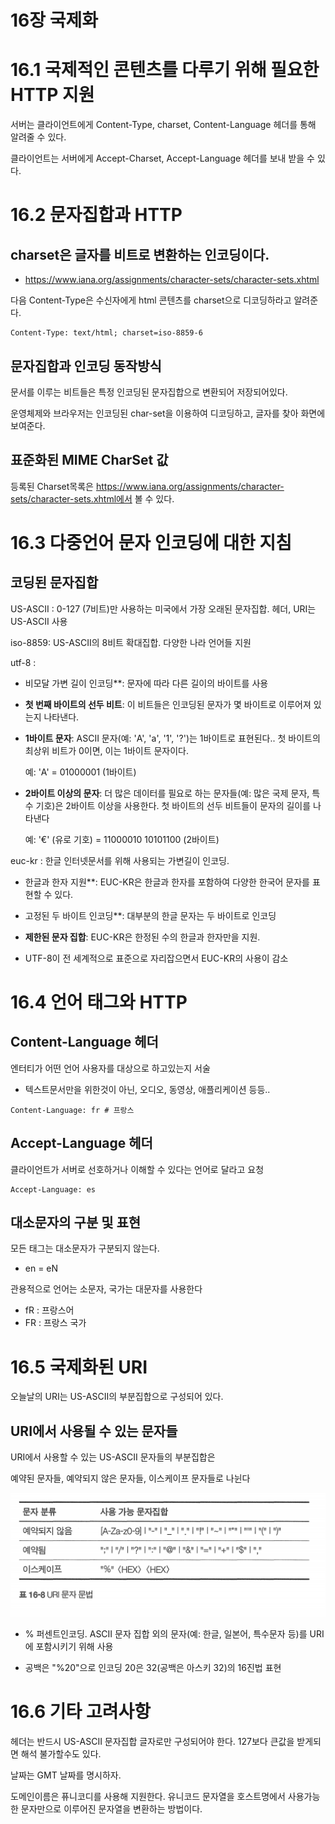 # 16장 국제화

# 16.1 국제적인 콘텐츠를 다루기 위해 필요한 HTTP 지원

서버는 클라이언트에게 Content-Type, charset, Content-Language 헤더를 통해 알려줄 수 있다.

클라이언트는 서버에게 Accept-Charset, Accept-Language 헤더를 보내 받을 수 있다.



# 16.2 문자집합과 HTTP

## charset은 글자를 비트로 변환하는 인코딩이다.

* https://www.iana.org/assignments/character-sets/character-sets.xhtml

다음 Content-Type은 수신자에게 html 콘텐츠를 charset으로 디코딩하라고 알려준다.

```
Content-Type: text/html; charset=iso-8859-6
```

## 문자집합과 인코딩 동작방식

문서를 이루는 비트들은 특정 인코딩된 문자집합으로 변환되어 저장되어있다.

운영체제와 브라우저는 인코딩된 char-set을 이용하여 디코딩하고, 글자를 찾아 화면에 보여준다. 

## 표준화된 MIME CharSet 값

등록된 Charset목록은 https://www.iana.org/assignments/character-sets/character-sets.xhtml에서 볼 수 있다.

# 16.3 다중언어 문자 인코딩에 대한 지침

## 코딩된 문자집합

US-ASCII : 0-127 (7비트)만 사용하는 미국에서 가장 오래된 문자집합. 헤더, URI는 US-ASCII 사용

iso-8859: US-ASCII의 8비트 확대집합. 다양한 나라 언어들 지원  

utf-8 : 

* 비모달 가변 길이 인코딩**:  문자에 따라 다른 길이의 바이트를 사용

* **첫 번째 바이트의 선두 비트**: 이 비트들은 인코딩된 문자가 몇 바이트로 이루어져 있는지 나타낸다. 

* **1바이트 문자**: ASCII 문자(예: 'A', 'a', '1', '?')는 1바이트로 표현된다.. 첫 바이트의 최상위 비트가 0이면, 이는 1바이트 문자이다.

  예: 'A' = 01000001 (1바이트)

* **2바이트 이상의 문자**: 더 많은 데이터를 필요로 하는 문자들(예: 많은 국제 문자, 특수 기호)은 2바이트 이상을 사용한다. 첫 바이트의 선두 비트들이 문자의 길이를 나타낸다

  예: '€' (유로 기호) = 11000010 10101100 (2바이트)

euc-kr : 한글 인터넷문서를 위해 사용되는 가변길이 인코딩. 

* 한글과 한자 지원**: EUC-KR은 한글과 한자를 포함하여 다양한 한국어 문자를 표현할 수 있다.

* 고정된 두 바이트 인코딩**: 대부분의 한글 문자는 두 바이트로 인코딩
* **제한된 문자 집합**: EUC-KR은 한정된 수의 한글과 한자만을 지원.
* UTF-8이 전 세계적으로 표준으로 자리잡으면서 EUC-KR의 사용이 감소

# 16.4 언어 태그와 HTTP

## Content-Language 헤더

엔터티가 어떤 언어 사용자를 대상으로 하고있는지 서술

* 텍스트문서만을 위한것이 아닌, 오디오, 동영상, 애플리케이션 등등.. 

```
Content-Language: fr # 프랑스
```

## Accept-Language 헤더

클라이언트가 서버로 선호하거나 이해할 수 있다는 언어로 달라고 요청

```
Accept-Language: es
```

## 대소문자의 구분 및 표현

모든 태그는 대소문자가 구분되지 않는다.

* en = eN

관용적으로 언어는 소문자, 국가는 대문자를 사용한다

* fR : 프랑스어
* FR : 프랑스 국가

# 16.5 국제화된 URI

오늘날의 URI는 US-ASCII의 부분집합으로 구성되어 있다.



## URI에서 사용될 수 있는 문자들

URI에서 사용할 수 있는 US-ASCII 문자들의 부분집합은 

예약된 문자들, 예약되지 않은 문자들, 이스케이프 문자들로 나뉜다

![image-20240107235047644](./image-20240107235047644.png)

* % 퍼센트인코딩. ASCII 문자 집합 외의 문자(예: 한글, 일본어, 특수문자 등)를 URI에 포함시키기 위해 사용

* 공백은 "%20"으로 인코딩 20은 32(공백은 아스키 32)의 16진법 표현

# 16.6 기타 고려사항

헤더는 반드시 US-ASCII 문자집합 글자로만 구성되어야 한다. 127보다 큰값을 받게되면 해석 불가할수도 있다.

날짜는 GMT 날짜를 명시하자. 

도메인이름은 퓨니코디를 사용해 지원한다. 유니코드 문자열을 호스트명에서 사용가능한 문자만으로 이루어진 문자열을 변환하는 방법이다. 